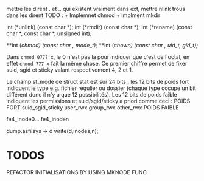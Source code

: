 mettre les dirent . et .. qui existent vraiment dans ext, mettre nlink
trous dans les dirent
TODO : + Implemnet chmod
       + Implment mkdir

int (*unlink) (const char *);
int (*rmdir) (const char *);
int (*rename) (const char *, const char *, unsigned int);

**int (*chmod) (const char *, mode_t);**
**int (*chown) (const char *, uid_t, gid_t);**




Dans `chmod 0777 x`, le 0 n'est pas là pour indiquer que c'est de l'octal, en effet `chmod 777 x` fait la même chose. Ce premier chiffre permet de fixer suid, sgid et sticky valant respectivement 4, 2 et 1.

Le champ st_mode de struct stat est sur 24 bits : les 12 bits de poids fort indiquent le type e.g. fichier régulier ou dossier (chaque type occupe un bit différent donc il n'y a que 12 possibilités). Les 12 bits de poids faible indiquent les permissions et suid/sgid/sticky a priori comme ceci : POIDS FORT suid_sgid_sticky user_rwx group_rwx other_rwx POIDS FAIBLE




fe4_inode0... fe4_inoden

dump.asfilsys -> d
write(d,inodes,n);

# TODOS
REFACTOR INITIALISATIONS BY USING MKNODE FUNC
